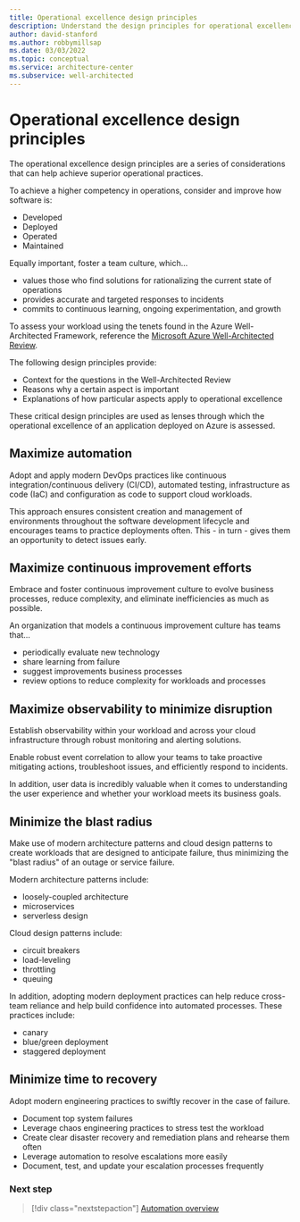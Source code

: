 ```yaml
---
title: Operational excellence design principles
description: Understand the design principles for operational excellence within the Azure Well-Architected Framework.
author: david-stanford
ms.author: robbymillsap
ms.date: 03/03/2022
ms.topic: conceptual
ms.service: architecture-center
ms.subservice: well-architected
---
```


# Operational excellence design principles

The operational excellence design principles are a series of considerations that can help achieve superior operational practices.

To achieve a higher competency in operations, consider and improve how software is:

- Developed
- Deployed
- Operated
- Maintained

Equally important, foster a team culture, which...

- values those who find solutions for rationalizing the current state of operations
- provides accurate and targeted responses to incidents 
- commits to continuous learning, ongoing experimentation, and growth

To assess your workload using the tenets found in the Azure Well-Architected Framework, reference the [Microsoft Azure Well-Architected Review](/assessments/?id=azure-architecture-review&mode=pre-assessment).

The following design principles provide:

- Context for the questions in the Well-Architected Review
- Reasons why a certain aspect is important
- Explanations of how particular aspects apply to operational excellence

These critical design principles are used as lenses through which the operational excellence of an application deployed on Azure is assessed.

## Maximize automation

Adopt and apply modern DevOps practices like continuous integration/continuous delivery (CI/CD), automated testing, infrastructure as code (IaC) and configuration as code to support cloud workloads.
  
This approach ensures consistent creation and management of environments throughout the software development lifecycle and encourages teams to practice deployments often. This - in turn - gives them an opportunity to detect issues early.

## Maximize continuous improvement efforts

Embrace and foster continuous improvement culture to evolve business processes, reduce complexity, and eliminate inefficiencies as much as possible.

An organization that models a continuous improvement culture has teams that...
- periodically evaluate new technology
- share learning from failure
- suggest improvements business processes
- review options to reduce complexity for workloads and processes
  
## Maximize observability to minimize disruption

Establish observability within your workload and across your cloud infrastructure through robust monitoring and alerting solutions. 

Enable robust event correlation to allow your teams to take proactive mitigating actions, troubleshoot issues, and efficiently respond to incidents.

In addition, user data is incredibly valuable when it comes to understanding the user experience and whether your workload meets its business goals. 

## Minimize the blast radius

Make use of modern architecture patterns and cloud design patterns to create workloads that are designed to anticipate failure, thus minimizing the "blast radius" of an outage or service failure.

Modern architecture patterns include:
 - loosely-coupled architecture
 - microservices
 - serverless design

Cloud design patterns include:
 - circuit breakers
 - load-leveling
 - throttling
 - queuing 

In addition, adopting modern deployment practices can help reduce cross-team reliance and help build confidence into automated processes. These practices include:
 - canary
 - blue/green deployment
 - staggered deployment

## Minimize time to recovery

Adopt modern engineering practices to swiftly recover in the case of failure. 

- Document top system failures
- Leverage chaos engineering practices to stress test the workload
- Create clear disaster recovery and remediation plans and rehearse them often 
- Leverage automation to resolve escalations more easily
- Document, test, and update your escalation processes frequently

### Next step

> [!div class="nextstepaction"]
> [Automation overview](automation-overview.md)

